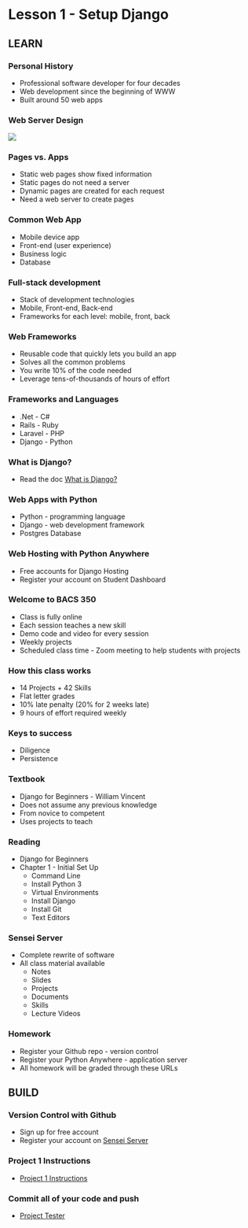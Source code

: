 # Lesson 1 - Setup Django

## LEARN

### Personal History
* Professional software developer for four decades
* Web development since the beginning of WWW
* Built around 50 web apps

### Web Server Design

![](img/WebServer.png)

### Pages vs. Apps
* Static web pages show fixed information
* Static pages do not need a server
* Dynamic pages are created for each request
* Need a web server to create pages

### Common Web App
* Mobile device app
* Front-end (user experience)
* Business logic
* Database

### Full-stack development
* Stack of development technologies
* Mobile, Front-end, Back-end
* Frameworks for each level: mobile, front, back

### Web Frameworks
* Reusable code that quickly lets you build an app
* Solves all the common problems
* You write 10% of the code needed
* Leverage tens-of-thousands of hours of effort

### Frameworks and Languages
* .Net - C#
* Rails - Ruby
* Laravel - PHP
* Django - Python

### What is Django?
* Read the doc [What is Django?](/course/bacs350/docs/WhatIsDjango)

### Web Apps with Python
* Python - programming language
* Django - web development framework
* Postgres Database

### Web Hosting with Python Anywhere
* Free accounts for Django Hosting
* Register your account on Student Dashboard

### Welcome to BACS 350
* Class is fully online
* Each session teaches a new skill
* Demo code and video for every session
* Weekly projects
* Scheduled class time - Zoom meeting to help students with projects

### How this class works
* 14 Projects + 42 Skills
* Flat letter grades
* 10% late penalty (20% for 2 weeks late)
* 9 hours of effort required weekly

### Keys to success
* Diligence
* Persistence

### Textbook
* Django for Beginners - William Vincent
* Does not assume any previous knowledge
* From novice to competent
* Uses projects to teach

### Reading
* Django for Beginners
* Chapter 1 - Initial Set Up
    * Command Line
    * Install Python 3
    * Virtual Environments
    * Install Django
    * Install Git
    * Text Editors

### Sensei Server
* Complete rewrite of software
* All class material available
    * Notes
    * Slides
    * Projects
    * Documents
    * Skills
    * Lecture Videos
    
### Homework
* Register your Github repo - version control
* Register your Python Anywhere - application server
* All homework will be graded through these URLs
    

## BUILD

### Version Control with Github
* Sign up for free account
* Register your account on [Sensei Server](/course/bacs350/register)


### Project 1 Instructions
* [Project 1 Instructions](/course/bacs350/project/01)


### Commit all of your code and push
* [Project Tester](/student/bacs350/test)

